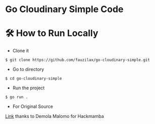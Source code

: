 # Go Cloudinary Simple Code

# 🛠️ How to Run Locally

- Clone it

```
$ git clone https://github.com/fauzilax/go-cloudinary-simple.git
```

- Go to directory

```
$ cd go-cloudinary-simple
```
- Run the project
```
$ go run .
```
- For Original Source

<a href="https://dev.to/hackmamba/robust-media-upload-with-golang-and-cloudinary-echo-version-5cd8" >Link</a>
thanks to Demola Malomo for Hackmamba

